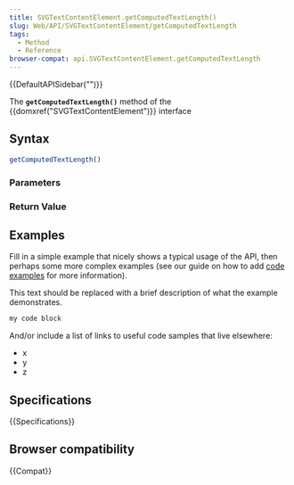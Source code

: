 ```yaml
---
title: SVGTextContentElement.getComputedTextLength()
slug: Web/API/SVGTextContentElement/getComputedTextLength
tags:
  - Method
  - Reference
browser-compat: api.SVGTextContentElement.getComputedTextLength
---
```

{{DefaultAPISidebar("")}}

The **`getComputedTextLength()`** method of the {{domxref("SVGTextContentElement")}} interface 

## Syntax

```js
getComputedTextLength()
```

### Parameters



### Return Value



## Examples

Fill in a simple example that nicely shows a typical usage of the API, then perhaps some more complex examples (see our guide on how to add [code examples](/en-US/docs/MDN/Contribute/Structures/Code_examples) for more information).

This text should be replaced with a brief description of what the example demonstrates.

```js
my code block
```

And/or include a list of links to useful code samples that live elsewhere:

*   x
*   y
*   z

## Specifications

{{Specifications}}

## Browser compatibility

{{Compat}}

